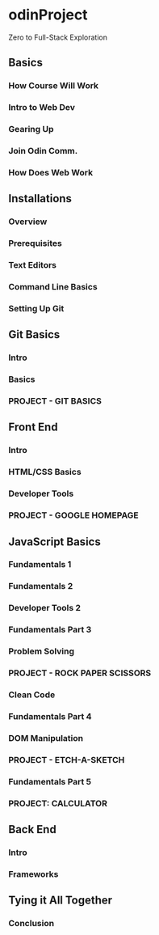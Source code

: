 # odinProject
Zero to Full-Stack Exploration

## Basics
### How Course Will Work
### Intro to Web Dev
### Gearing Up
### Join Odin Comm.
### How Does Web Work

## Installations
### Overview
### Prerequisites
### Text Editors 
### Command Line Basics
### Setting Up Git

## Git Basics
### Intro
### Basics
### PROJECT - GIT BASICS

## Front End
### Intro
### HTML/CSS Basics
### Developer Tools
### PROJECT - GOOGLE HOMEPAGE

## JavaScript Basics
### Fundamentals 1
### Fundamentals 2
### Developer Tools 2
### Fundamentals Part 3
### Problem Solving
### PROJECT - ROCK PAPER SCISSORS
### Clean Code
### Fundamentals Part 4
### DOM Manipulation
### PROJECT - ETCH-A-SKETCH
### Fundamentals Part 5
### PROJECT: CALCULATOR

## Back End
### Intro
### Frameworks

## Tying it All Together
### Conclusion
